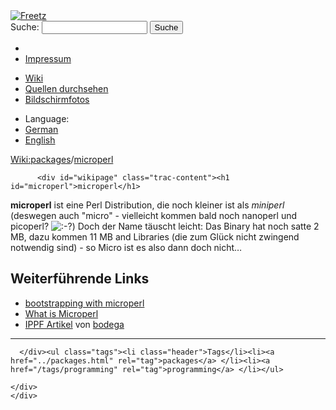 <!DOCTYPE html PUBLIC "-//W3C//DTD XHTML 1.0 Strict//EN" "http://www.w3.org/TR/xhtml1/DTD/xhtml1-strict.dtd">
<html xmlns="http://www.w3.org/1999/xhtml">

  <head>
    <title>
      packages/microperl – Freetz
    </title>
      <meta http-equiv="Content-Type" content="text/html; charset=UTF-8" />
      <meta http-equiv="X-UA-Compatible" content="IE=edge" />
    <!--[if IE]><script type="text/javascript">
      if (/^#__msie303:/.test(window.location.hash))
        window.location.replace(window.location.hash.replace(/^#__msie303:/, '#'));
    </script><![endif]-->
        <link rel="search" href="/search" />
        <link rel="help" href="../TracGuide.html" />
        <link rel="alternate" href="microperl%3Fformat=txt" type="text/x-trac-wiki" title="Reiner Text" />
        <link rel="up" href="../packages.html" title="Übergeordnete Wiki-Seite anzeigen" />
        <link rel="start" href="/wiki" />
        <link rel="stylesheet" href="../../chrome/common/css/trac.css" type="text/css" /><link rel="stylesheet" href="../../chrome/common/css/wiki.css" type="text/css" /><link rel="stylesheet" href="../../chrome/wikiextras/css/phrases.css" type="text/css" /><link rel="stylesheet" href="../../chrome/wikiextras/css/boxes.css" type="text/css" /><link rel="stylesheet" href="../../chrome/wikiextras/css/boxes-300.css" type="text/css" /><link rel="stylesheet" href="../../chrome/wikiextras/css/boxes-narrow-toc.css" type="text/css" /><link rel="stylesheet" href="../../wikicss.css" type="text/css" /><link rel="stylesheet" href="../../chrome/tags/css/tractags.css" type="text/css" /><link rel="stylesheet" href="../../chrome/wikinegotiator/css/langmenu-ctxnav.css" type="text/css" />
        <link rel="shortcut icon" href="/favicon.ico" type="image/x-icon" />
        <link rel="icon" href="/favicon.ico" type="image/x-icon" />
      <link type="application/opensearchdescription+xml" rel="search" href="/search/opensearch" title="Freetz durchsuchen" />
      <script type="text/javascript" charset="utf-8" src="../../chrome/common/js/jquery.js"></script>
      <script type="text/javascript" charset="utf-8" src="../../chrome/common/js/babel.js"></script>
      <script type="text/javascript" charset="utf-8" src="../../chrome/common/js/messages/de.js"></script>
      <script type="text/javascript" charset="utf-8" src="../../chrome/common/js/trac.js"></script>
      <script type="text/javascript" charset="utf-8" src="../../chrome/common/js/search.js"></script>
      <script type="text/javascript" charset="utf-8" src="../../chrome/common/js/folding.js"></script>
    <script type="text/javascript">
      jQuery(document).ready(function($) {
        $("#content").find("h1,h2,h3,h4,h5,h6").addAnchor(_("Link to this section"));
        $("#content").find(".wikianchor").each(function() {
          $(this).addAnchor(babel.format(_("Link to #%(id)s"), {id: $(this).attr('id')}));
        });
        $(".foldable").enableFolding(true, true);
      });
    </script>
  </head>
  <body>
    <div id="banner">
      <div id="header">
        <a id="logo" href="/wiki"><img src="../../chrome/common/freetz_motd.png" alt="Freetz" /></a>
      </div>
      <form id="search" action="https://www.google.com/search" method="get" onsubmit="; this.elements.namedItem('q').value = this.elements.namedItem('oq').value + ' site:freetz.github.io'">
        <div>
          <label for="proj-search">Suche:</label>
          <input type="text" id="proj-search" name="oq" size="18" value="" />
          <input type="hidden" name="q" value="" />
          <input type="submit" value="Suche" />
        </div>
      </form>
      <div id="metanav" class="nav">
    <ul>
      <li class="first"><li class="last"><a href="../Impressum.html">Impressum</a></li>
    </ul>
  </div>
    </div>
    <div id="mainnav" class="nav">
    <ul>
      <li class="first active"><a href="/wiki">Wiki</a></li><li><a href="https://github.com/Freetz-NG/freetz-ng/commits/master">Quellen durchsehen</a></li><li class="last"><a href="/screenshots">Bildschirmfotos</a></li>
    </ul>
  </div>
    <div id="langmenu"><ul><li class="first"><span title="Select a language of wiki content">Language:</span></li><li class=" active"><a class="" href="microperl.html" title="displaying language (default)">German</a></li><li class=" last"><a class=" notexist" href="/wiki/packages/microperl.en" title="(not available)">English</a></li></ul></div><p /><div id="main">
      <div id="pagepath" class="noprint">
  <a class="pathentry first" title="Zeige WikiStart an" href="/wiki">Wiki:</a><a class="pathentry" href="../packages.html" title="Zeige packages an">packages</a><span class="pathentry sep">/</span><a class="pathentry" href="microperl.html" title="Zeige packages/microperl an">microperl</a>
</div>
    <div id="content" class="wiki">
      <div class="wikipage searchable">

          <div id="wikipage" class="trac-content"><h1 id="microperl">microperl</h1>
<p>
<strong>microperl</strong> ist eine Perl Distribution, die noch kleiner ist als <em>miniperl</em> (deswegen auch "micro" - vielleicht kommen bald noch nanoperl und picoperl? <img src="../../chrome/wikiextras-icons-16/smiley-confuse.png" style="vertical-align: text-bottom" alt=":-?" />) Doch der Name täuscht leicht: Das Binary hat noch satte 2 MB, dazu kommen 11 MB and Libraries (die zum Glück nicht zwingend notwendig sind) - so Micro ist es also dann doch nicht&hellip;
</p>
<h2 id="WeiterführendeLinks">Weiterführende Links</h2>
<ul><li><a class="ext-link" href="http://www.perlmonks.org/?node_id=228040"><span class="icon">​</span>bootstrapping with microperl</a>
</li><li><a class="ext-link" href="http://www.foo.be/docs/tpj/issues/vol5_3/tpj0503-0003.html"><span class="icon">​</span>What is Microperl</a>
</li><li><a class="ext-link" href="http://www.ip-phone-forum.de/showthread.php?t=114888"><span class="icon">​</span>IPPF Artikel</a> von <a class="ext-link" href="http://www.ip-phone-forum.de/member.php?u=101616"><span class="icon">​</span>bodega</a>
</li></ul><hr />
</div>

      </div><ul class="tags"><li class="header">Tags</li><li><a href="../packages.html" rel="tag">packages</a> </li><li><a href="/tags/programming" rel="tag">programming</a> </li></ul>

    </div>
    </div>
  </body>
</html>
